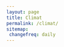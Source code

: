 ```yaml
---
layout: page
title: Climat
permalink: /climat/
sitemap:
 changefreq: daily
---
```

<script src="../assets/chart.js/dist/Chart.bundle.min.js"></script>
<canvas id="myChart" ></canvas>
<canvas id="myChartRain" ></canvas>
<script>

    var minTempNorm = [

                {x:'2021-04-01', y:5.3},
                {x:'2021-04-30', y:5.3},
                {x:'2021-05-01', y:8.5},
                {x:'2021-05-31', y:8.5},
                {x:'2021-06-01', y:11},
                {x:'2021-06-30', y:11},

                {x:'2021-07-01', y:13.1},
                {x:'2021-07-31', y:13.1},

                {x:'2021-08-01', y:13.2},
                {x:'2021-08-31', y:13.2},

                /*{x:'2021-09-01', y:11.1},
                {x:'2021-09-30', y:11.1},*/

                /*{x:'2021-10-01', y:8.7},
                {x:'2021-10-31', y:8.7},*/

                /*{x:'2021-11-01', y:5.3},
                {x:'2021-11-30', y:5.3},*/

                /*{x:'2021-12-01', y:3},
                {x:'2021-12-31', y:3},*/
    ];
    var maxTempNorm = [
                {x:'2021-04-01', y:13.6},
                {x:'2021-04-30', y:13.6},
                {x:'2021-05-01', y:17.1},
                {x:'2021-05-31', y:17.1},
                {x:'2021-06-01', y:20.1},
                {x:'2021-06-30', y:20.1},

                {x:'2021-07-01', y:22.6},
                {x:'2021-07-31', y:22.6},

                {x:'2021-08-01', y:22.8},
                {x:'2021-08-31', y:22.8},

                /*{x:'2021-09-01', y:20.1},
                {x:'2021-09-30', y:20.1},*/

                /*{x:'2021-10-01', y:16.1},
                {x:'2021-10-31', y:16.1},*/

                /*{x:'2021-11-01', y:11.5},
                {x:'2021-11-30', y:11.5},*/

                /*{x:'2021-12-01', y:8.3},
                {x:'2021-12-31', y:8.3},*/
    ];
    var minTemp = [
                {x:'2021-03-31', y:11.7},
                {x:'2021-04-01', y:10.8}, 
                {x:'2021-04-02', y:4.5},
                {x:'2021-04-03', y:3.9},
                {x:'2021-04-04', y:-1.1},
                {x:'2021-04-05', y:1.5},
                {x:'2021-04-06', y:-2.1},
                {x:'2021-04-07', y:-3},
                {x:'2021-04-08', y:1.5},
                {x:'2021-04-09', y:2.7},
                {x:'2021-04-10', y:4.6},
                {x:'2021-04-11', y:3.0},
                {x:'2021-04-12', y:-0.1},
                {x:'2021-04-13', y:-1.5},
                {x:'2021-04-14', y:-2.4},
                {x:'2021-04-15', y:-0.9},
                {x:'2021-04-16', y:-1.1},
                {x:'2021-04-17', y:-0.8}, 
                {x:'2021-04-18', y:-0.1}, 
                {x:'2021-04-19', y:-0.8}, 
                {x:'2021-04-20', y:4.7}, 
                {x:'2021-04-21', y:2.3}, 
                {x:'2021-04-22', y:2.0}, 
                {x:'2021-04-23', y:3.0}, 
                {x:'2021-04-24', y:3.9}, 
                {x:'2021-04-25', y:2}, 
                {x:'2021-04-26', y:0.9}, 
                {x:'2021-04-27', y:0.3}, 
                {x:'2021-04-28', y:-0.4}, 
                {x:'2021-04-29', y:2.4}, 
                {x:'2021-04-30', y:-0.6}, 
                {x:'2021-05-01', y:0.3}, 
                {x:'2021-05-02', y:1.1}, 
                {x:'2021-05-03', y:2.8}, 
                {x:'2021-05-04', y:8}, 
                {x:'2021-05-05', y:2.7}, 
                {x:'2021-05-06', y:4.1}, 
                {x:'2021-05-07', y:2.6}, 
                {x:'2021-05-08', y:9.8}, 
                {x:'2021-05-09', y:13.8}, 
                {x:'2021-05-10', y:9.7}, 
                {x:'2021-05-11', y:6.3}, 
                {x:'2021-05-12', y:5.6}, 
                {x:'2021-05-13', y:5.6}, 
                {x:'2021-05-14', y:7.8}, 
                {x:'2021-05-15', y:7.6}, 
                {x:'2021-05-16', y:8.5}, 
                {x:'2021-05-17', y:8.8}, 
                {x:'2021-05-18', y:8.4}, 
                {x:'2021-05-19', y:7.4}, 
                {x:'2021-05-20', y:6.4}, 
                {x:'2021-05-21', y:8.6}, 
                {x:'2021-05-22', y:8.1}, 
                {x:'2021-05-23', y:5.8}, 
                {x:'2021-05-24', y:6.3}, 
                {x:'2021-05-25', y:6}, 
                {x:'2021-05-26', y:7.8}, 
                {x:'2021-05-27', y:5.6}, 
                {x:'2021-05-28', y:7.1}, 
                {x:'2021-05-29', y:9}, 
                {x:'2021-05-30', y:7.5}, 
                {x:'2021-05-31', y:7.2}, 
                {x:'2021-06-01', y:7.7}, 
                {x:'2021-06-02', y:14.1}, 
                {x:'2021-06-03', y:11.6}, 
                {x:'2021-06-04', y:10.1}, 
                {x:'2021-06-05', y:7.4}, 
                {x:'2021-06-06', y:7}, 
                {x:'2021-06-07', y:9.3}, 
                {x:'2021-06-08', y:9.3}, 
                {x:'2021-06-09', y:11}, 
                {x:'2021-06-10', y:10.3}, 
                {x:'2021-06-11', y:10.7}, 
                {x:'2021-06-12', y:10.6}, 
                {x:'2021-06-13', y:9.4}, 
                {x:'2021-06-14', y:13}, 
                {x:'2021-06-15', y:12.8}, 
                {x:'2021-06-16', y:13.1}, 
                {x:'2021-06-17', y:16.2}, 
                {x:'2021-06-18', y:15.1}, 
                {x:'2021-06-19', y:12.4}, 
                {x:'2021-06-20', y:12.8}, 
                {x:'2021-06-21', y:13.7}, 
                {x:'2021-06-22', y:11.6}, 
                {x:'2021-06-23', y:9.5}, 
                {x:'2021-06-24', y:7}, 
                {x:'2021-06-25', y:11.5}, 
                {x:'2021-06-26', y:11.5}, 
                {x:'2021-06-27', y:14.5}, 
                {x:'2021-06-28', y:10.8}, 
                {x:'2021-06-29', y:8.5}, 
                {x:'2021-06-30', y:12.9}, 
                {x:'2021-07-01', y:11.2}, 
                {x:'2021-07-02', y:12.6}, 
                {x:'2021-07-03', y:14.1}, 
                {x:'2021-07-04', y:13.9}, 
                {x:'2021-07-05', y:11.9}, 
                {x:'2021-07-06', y:12.6}, 
                {x:'2021-07-07', y:11.3}, 
                {x:'2021-07-08', y:12.9}, 
                {x:'2021-07-09', y:11}, 
                {x:'2021-07-10', y:12.9}, 
                {x:'2021-07-11', y:11.2}, 
                {x:'2021-07-12', y:13.6}, 
                {x:'2021-07-13', y:13.7}, 
                {x:'2021-07-14', y:12.7}, 
                {x:'2021-07-15', y:13.6}, 
                {x:'2021-07-16', y:13.2}, 
                {x:'2021-07-17', y:9.1}, 
                {x:'2021-07-18', y:12.1}, 
                {x:'2021-07-19', y:13.4}, 
                {x:'2021-07-20', y:14.6}, 
                {x:'2021-07-21', y:15.2}, 
                {x:'2021-07-22', y:15.1}, 
                {x:'2021-07-23', y:12.6}, 
                {x:'2021-07-24', y:15.2}, 
                {x:'2021-07-25', y:14.9}, 
                {x:'2021-07-26', y:15}, 
                {x:'2021-07-27', y:15.3}, 
                {x:'2021-07-28', y:12.8}, 
                {x:'2021-07-29', y:11.9}, 
                {x:'2021-07-30', y:13}, 
                {x:'2021-07-31', y:13.4}, 
                {x:'2021-08-01', y:10.4}, 
                {x:'2021-08-02', y:12.2}, 
                {x:'2021-08-03', y:10.4}, 
                {x:'2021-08-04', y:9.4}, 
                {x:'2021-08-05', y:12.3}, 
                {x:'2021-08-06', y:13.9}, 
                {x:'2021-08-07', y:12.2}, 
                {x:'2021-08-08', y:11.7}, 
            ];
    var maxTemp = [
                {x:'2021-03-31', y:23.9},
                {x:'2021-04-01', y:24},
                {x:'2021-04-02', y:12.3},
                {x:'2021-04-03', y:9.5},
                {x:'2021-04-04', y:11.8},
                {x:'2021-04-05', y:8.8},
                {x:'2021-04-06', y:7.6},
                {x:'2021-04-07', y:8.5},
                {x:'2021-04-08', y:14.6},
                {x:'2021-04-09', y:15.6},
                {x:'2021-04-10', y:7.1},
                {x:'2021-04-11', y:8.6},
                {x:'2021-04-12', y:11},
                {x:'2021-04-13', y:10.8},
                {x:'2021-04-14', y:11.5},
                {x:'2021-04-15', y:10.6},
                {x:'2021-04-16', y:11.2},
                {x:'2021-04-17', y:11.8},
                {x:'2021-04-18', y:13.2}, 
                {x:'2021-04-19', y:17.2}, 
                {x:'2021-04-20', y:18.5}, 
                {x:'2021-04-21', y:18.7}, 
                {x:'2021-04-22', y:17.6}, 
                {x:'2021-04-23', y:19.5}, 
                {x:'2021-04-24', y:20.6}, 
                {x:'2021-04-25', y:16.7}, 
                {x:'2021-04-26', y:15.1}, 
                {x:'2021-04-27', y:16.2}, 
                {x:'2021-04-28', y:15.7}, 
                {x:'2021-04-29', y:12.9}, 
                {x:'2021-04-30', y:13.6}, 
                {x:'2021-05-01', y:14}, 
                {x:'2021-05-02', y:14.4}, 
                {x:'2021-05-03', y:16.4}, 
                {x:'2021-05-04', y:14.3}, 
                {x:'2021-05-05', y:11.2}, 
                {x:'2021-05-06', y:8.7}, 
                {x:'2021-05-07', y:14.7}, 
                {x:'2021-05-08', y:20.9}, 
                {x:'2021-05-09', y:22.9}, 
                {x:'2021-05-10', y:17}, 
                {x:'2021-05-11', y:15.8}, 
                {x:'2021-05-12', y:16.6}, 
                {x:'2021-05-13', y:13.5}, 
                {x:'2021-05-14', y:15.5}, 
                {x:'2021-05-15', y:15.1}, 
                {x:'2021-05-16', y:15.6}, 
                {x:'2021-05-17', y:15.2}, 
                {x:'2021-05-18', y:16.8}, 
                {x:'2021-05-19', y:15.1}, 
                {x:'2021-05-20', y:16.4}, 
                {x:'2021-05-21', y:16}, 
                {x:'2021-05-22', y:14.4}, 
                {x:'2021-05-23', y:14.1}, 
                {x:'2021-05-24', y:12.9}, 
                {x:'2021-05-25', y:13.2}, 
                {x:'2021-05-26', y:14.3}, 
                {x:'2021-05-27', y:21.8}, 
                {x:'2021-05-28', y:22.1}, 
                {x:'2021-05-29', y:21.8}, 
                {x:'2021-05-30', y:21.8}, 
                {x:'2021-05-31', y:25}, 
                {x:'2021-06-01', y:27.8}, 
                {x:'2021-06-02', y:24.4}, 
                {x:'2021-06-03', y:21.5}, 
                {x:'2021-06-04', y:14.1}, 
                {x:'2021-06-05', y:23}, 
                {x:'2021-06-06', y:22.4}, 
                {x:'2021-06-07', y:23.6}, 
                {x:'2021-06-08', y:26.8}, 
                {x:'2021-06-10', y:28.6}, 
                {x:'2021-06-11', y:28.2}, 
                {x:'2021-06-12', y:24.4}, 
                {x:'2021-06-13', y:28.4}, 
                {x:'2021-06-14', y:30.3}, 
                {x:'2021-06-15', y:28}, 
                {x:'2021-06-16', y:31.6}, 
                {x:'2021-06-17', y:24.4}, 
                {x:'2021-06-18', y:23.7}, 
                {x:'2021-06-19', y:17.7}, 
                {x:'2021-06-20', y:22.8}, 
                {x:'2021-06-21', y:24.6}, 
                {x:'2021-06-22', y:15.9}, 
                {x:'2021-06-23', y:17.8}, 
                {x:'2021-06-24', y:23.1}, 
                {x:'2021-06-25', y:16.6}, 
                {x:'2021-06-26', y:20.6}, 
                {x:'2021-06-27', y:22.3}, 
                {x:'2021-06-28', y:23.4}, 
                {x:'2021-06-29', y:21.2}, 
                {x:'2021-06-30', y:21.7}, 
                {x:'2021-07-01', y:25.5}, 
                {x:'2021-07-02', y:26.9}, 
                {x:'2021-07-03', y:22.4}, 
                {x:'2021-07-04', y:20.7}, 
                {x:'2021-07-05', y:18.9}, 
                {x:'2021-07-06', y:17}, 
                {x:'2021-07-07', y:20.3}, 
                {x:'2021-07-08', y:19.5}, 
                {x:'2021-07-09', y:20.9}, 
                {x:'2021-07-10', y:20.3}, 
                {x:'2021-07-11', y:22.6}, 
                {x:'2021-07-12', y:19.8}, 
                {x:'2021-07-13', y:22.8}, 
                {x:'2021-07-14', y:24.2}, 
                {x:'2021-07-15', y:25.6}, 
                {x:'2021-07-16', y:22.3}, 
                {x:'2021-07-17', y:25.5}, 
                {x:'2021-07-18', y:29.5}, 
                {x:'2021-07-19', y:30.8}, 
                {x:'2021-07-20', y:31}, 
                {x:'2021-07-21', y:31.1}, 
                {x:'2021-07-22', y:30.1}, 
                {x:'2021-07-23', y:27.9}, 
                {x:'2021-07-24', y:24.2}, 
                {x:'2021-07-25', y:21.8}, 
                {x:'2021-07-26', y:22.6}, 
                {x:'2021-07-27', y:21.2}, 
                {x:'2021-07-28', y:20.1}, 
                {x:'2021-07-29', y:21.4}, 
                {x:'2021-07-30', y:19.2}, 
                {x:'2021-07-31', y:20}, 
                {x:'2021-08-01', y:20}, 
                {x:'2021-08-02', y:21}, 
                {x:'2021-08-03', y:19.1}, 
                {x:'2021-08-04', y:19.7}, 
                {x:'2021-08-05', y:20}, 
                {x:'2021-08-06', y:20.1}, 
                {x:'2021-08-07', y:18.9}, 
                {x:'2021-08-08', y:19.2}, 
            ];
    var avgTemp = [];
    for (var i in maxTemp) {
        avgTemp.push({x: maxTemp[i].x,y: (maxTemp[i].y+minTemp[i].y)/2});
    }
    var ctx = 'myChart';
    var myChart = new Chart(ctx, {
    type: 'line',
    data: {
        datasets: [{
            data: maxTempNorm,
            borderColor: '#ffcccb',
            fill: false,
            label: 'Norm. max (°C)',
            pointStyle: 'line',
            tension: 0
        },{
            data: minTempNorm,
            borderColor: 'lightblue',
            fill: false,
            label: 'Norm. min (°C)',
            pointStyle: 'line',
            tension: 0
        },{
            data: minTemp,
            borderColor: 'blue',
            fill: false,
            label: 'Temp. min (°C)'
        }, {
            data: maxTemp,
            borderColor: 'red',
            fill: false,
            label: 'Temp. max (°C)'
        }, /*{
            data: avgTemp,
            borderColor: 'orange',
            fill: false,
            label: 'Temp. avg (°C)'
        },*/],
    },
    options: {
        scales: {
            xAxes: [{
                type: 'time',
                time: {
                    unit: 'day'
                }
            }]
        },
        
    }

    
});

var pluie = [
                {x:'2021-03-31', y:0},
                {x:'2021-04-06', y:0.4},
                {x:'2021-04-07', y:2.8},
                {x:'2021-04-09', y:0.8},
                {x:'2021-04-10', y:20.8},
                {x:'2021-04-11', y:2.0},
                {x:'2021-04-13', y:0.4},
                {x:'2021-04-27', y:0.4}, 
                {x:'2021-04-29', y:0.4}, 
                {x:'2021-05-02', y:0.4}, 
                {x:'2021-05-03', y:0.8}, 
                {x:'2021-05-04', y:0.8}, 
                {x:'2021-05-05', y:4.8}, 
                {x:'2021-05-06', y:12}, 
                {x:'2021-05-08', y:0.4}, 
                {x:'2021-05-09', y:10.8}, 
                {x:'2021-05-10', y:1.6}, 
                {x:'2021-05-12', y:8}, 
                {x:'2021-05-14', y:4.8}, 
                {x:'2021-05-15', y:13.6}, 
                {x:'2021-05-16', y:7.6}, 
                {x:'2021-05-17', y:3.6}, 
                {x:'2021-05-20', y:7.2}, 
                {x:'2021-05-21', y:1.6}, 
                {x:'2021-05-23', y:2.8}, 
                {x:'2021-05-24', y:6.4}, 
                {x:'2021-05-25', y:3.6}, 
                {x:'2021-06-02', y:6.4}, 
                {x:'2021-06-03', y:1.2}, 
                {x:'2021-06-04', y:8}, 
                {x:'2021-06-17', y:19.6}, 
                {x:'2021-06-18', y:8.8}, 
                {x:'2021-06-19', y:5.6}, 
                {x:'2021-06-20', y:13.2}, 
                {x:'2021-06-21', y:21.6}, 
                {x:'2021-06-22', y:27.2}, 
                {x:'2021-06-25', y:7.6}, 
                {x:'2021-06-26', y:3.6}, 
                {x:'2021-06-27', y:12.8}, 
                {x:'2021-06-28', y:6}, 
                {x:'2021-06-29', y:13.2}, 
                {x:'2021-07-03', y:10.8}, 
                {x:'2021-07-04', y:2.8}, 
                {x:'2021-07-05', y:10}, 
                {x:'2021-07-06', y:8.8}, 
                {x:'2021-07-07', y:0}, 
                {x:'2021-07-09', y:2}, 
                {x:'2021-07-10', y:1.2}, 
                {x:'2021-07-12', y:14.4}, 
                {x:'2021-07-23', y:4.4}, 
                {x:'2021-07-24', y:13.6}, 
                {x:'2021-07-25', y:20.4}, 
                {x:'2021-07-27', y:3.6}, 
                {x:'2021-08-04', y:1.2}, 
                {x:'2021-08-06', y:4.4}, 
                {x:'2021-08-07', y:9.6}, 

                {x:'2021-08-31', y:0}, 
            ];
var cumul = [];
for (var i in pluie) {
    if (i == 0) {
        cumul.push({
            x: pluie[i].x,
            y: pluie[i].y});
    } else {

        cumul.push({
            x: pluie[i].x,
            y: (cumul[i-1].y+pluie[i].y)
        });
    }
}

var ctx = 'myChartRain';
    var myChartRain = new Chart(ctx, {
    type: 'line',
    data: {
        datasets: [{
            type: 'bar',
            data: pluie,
            backgroundColor: 'blue',
            label: 'Précipitations (mm)'
        },{
            type: 'line',
            data: cumul,
            color: 'lightblue',
            fill: false,
            label: 'Cumul (mm)'
        }],
    },
    options: {
        scales: {
            xAxes: [{
                type: 'time',
                time: {
                    unit: 'day'
                }
            }]
        }
    }
    });
</script>